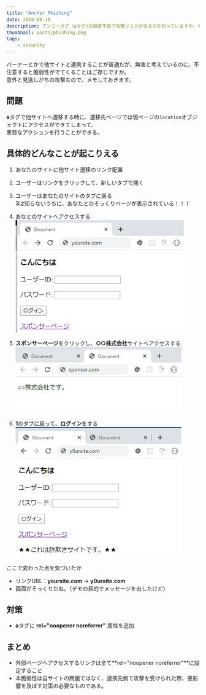 ```yaml
---
title: "Anchor Phishing"
date: 2018-08-18
description: アンコータグ（aタグ)の設定不良で攻撃リスクがあるのを知っていますか。セキュリティ調べる時に発見し為、メモします。
thumbnail: posts/phishing.png
tags: 
    - security
---
```


バーナーとかで他サイトと連携することが普通だが、無害と考えているのに、不注意すると脆弱性がでてくることはご存じですか。\
意外と見逃しがちの攻撃なので、メモしておきます。

## 問題
**a**タグで他サイトへ遷移する時に、遷移先ページでは現ページの`location`オブジェクトにアクセスができてしまって、\
悪質なアクションを行うことができる。

## 具体的どんなことが起こりえる
1. あなたのサイトに他サイト遷移のリンク配置
2. ユーザーはリンクをクリックして、新しいタブで開く
3. ユーザーはあなたのサイトのタブに戻る  \
**3**は知らないうちに、あなたとのそっくりページが表示されている！！！

1. あなとのサイトへアクセスする\
![](./1.png)

2. **スポンサーページ**をクリックし、**○○株式会社**サイトへアクセスする\
![](./2.png)

3. **1**のタブに戻って、**ログイン**をする\
![](./3.png)

ここで変わった点を気づいたか
- リンクURL：**yoursite.com** -> **y0ursite.com**
- 画面がそっくりだね。（デモの目的でメッセージを出したけど）

## 対策
- **a**タグに **rel="noopener noreferrer"** 属性を追加

## まとめ
- 外部ページへアクセスするリンクは全て**rel="noopener noreferrer"**に設定すること
- 本脆弱性は自サイトの問題ではなく、連携先側で攻撃を受けられた際、悪影響を及ぼす対策の必要なものである。
